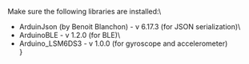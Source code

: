 Make sure the following libraries are installed:\
-  ArduinJson (by Benoit Blanchon)  - v 6.17.3 (for JSON serialization)\
-  ArduinoBLE - v 1.2.0 (for BLE)\
-  Arduino_LSM6DS3 - v 1.0.0 (for gyroscope and accelerometer)\
}
